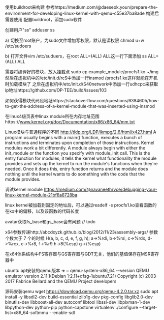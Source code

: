 使用buildroot来构建 参考https://medium.com/@daeseok.youn/prepare-the-environment-for-developing-linux-kernel-with-qemu-c55e37ba8ade
构建后需要使用
配置buildroot，添加sudo软件


创建用户"ss"
adduser ss

a) 切换至root账户，为sudo文件增加写权限，默认是读权限
chmod u+w /etc/sudoers

b) 打开文件vim /etc/suduers，在root ALL=(ALL) ALL这一行下面添加
ss ALL=(ALL) ALL

需要将编译好的模块，放入挂载点
sudo cp example_module/procfs1.ko ~/img
然后在虚拟机中的/etc/init.d/rcS中添加一行insmod /procfs1.ko这样就能在开机时加载模块了
之后在虚拟机中/etc/init.d/S40network中添加一行udhcpc来获取ip地址https://github.com/OP-TEE/build/issues/103

如何获得模块代码段地址https://stackoverflow.com/questions/6384605/how-to-get-the-address-of-a-kernel-module-that-was-inserted-using-insmod

在linux4级页表中linux module所在内存地址范围https://www.kernel.org/doc/Documentation/x86/x86_64/mm.txt

Linux模块与普通程序的不同 http://tldp.org/LDP/lkmpg/2.6/html/x427.html
A program usually begins with a main() function, executes a bunch of instructions and terminates upon completion of those instructions. Kernel modules work a bit differently. A module always begin with either the init_module or the function you specify with module_init call. This is the entry function for modules; it tells the kernel what functionality the module provides and sets up the kernel to run the module's functions when they're needed. Once it does this, entry function returns and the module does nothing until the kernel wants to do something with the code that the module provides.

调试kernel module https://medium.com/@navaneethrvce/debugging-your-linux-kernel-module-21bf8a8728ba

linux kernel被加载到固定的地址后，可以通过readelf -s procfs1.ko查看函数的在ko中的偏移，以及该函数的代码长度

avatar获取fs_base和gs_base会有问题 // todo

x64参数传递http://abcdxyzk.github.io/blog/2012/11/23/assembly-args/
参数个数大于 7 个的时候
H(a, b, c, d, e, f, g, h);
a->%rdi, b->%rsi, c->%rdx, d->%rcx, e->%r8, f->%r9
h->8(%esp)
g->(%esp)

在x64体系结构中FS寄存器与GS寄存器与GDT无关，他们的基值保存在MSR寄存器中

ubuntu apt安装的qemu版本
➜  ~ qemu-system-x86_64 --version
QEMU emulator version 2.11.1(Debian 1:2.11+dfsg-1ubuntu7.21)
Copyright (c) 2003-2017 Fabrice Bellard and the QEMU Project developers

源码安装qemu
wget https://download.qemu.org/qemu-4.2.0.tar.xz
sudo apt install -y libsdl2-dev build-essential zlib1g-dev pkg-config libglib2.0-dev binutils-dev libboost-all-dev autoconf libtool libssl-dev libpixman-1-dev libpython-dev python-pip python-capstone virtualenv
./configure --target-list=x86_64-softmmu --enable-sdl